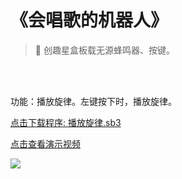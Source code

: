 # 《会唱歌的机器人》

> 🧰 创趣星盒板载无源蜂鸣器、按键。

<br><br>

功能：播放旋律。左键按下时，播放旋律。

<a href="/tutorial/starbox_yj/sb3/04/播放旋律.sb3">点击下载程序: 播放旋律.sb3</a>

<a href="https://www.cfunworld.com" target="_blank">点击查看演示视频</a>

<img src="/images/04/播放旋律.png">
